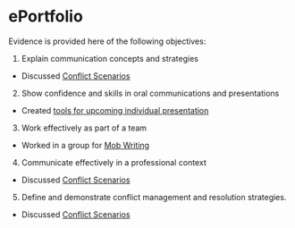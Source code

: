 # ePortfolio
Evidence is provided here of the following objectives:
1. Explain communication concepts and strategies
- Discussed [Conflict Scenarios](Conflict%20scenarios.docx)
2. Show confidence and skills in oral communications and presentations
- Created [tools for upcoming individual presentation](presentation%20slides.pptx)
3. Work effectively as part of a team
- Worked in a group for [Mob Writing](mob%20writing.docx)
4. Communicate effectively in a professional context
- Discussed [Conflict Scenarios](Conflict%20scenarios.docx)
5. Define and demonstrate conflict management and resolution strategies.
- Discussed [Conflict Scenarios](Conflict%20scenarios.docx)
